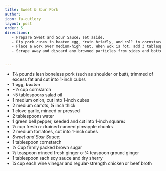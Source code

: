 ```yaml
---
title: Sweet & Sour Pork
author: 
icon: fa-cutlery
layout: post
order: 5
directions: |
   - Prepare Sweet and Sour Sauce; set aside.
   - Dip pork cubes in beaten egg, drain briefly, and roll in cornstarch to coat lightly; shake off excess
   - Place a work over medium-high heat. When wok is hot, add 3 tablespoons of the oil. When oil is hot add half the pork and stir-fry until evenly browned (about 7 minutes); lift pork from work and set aside. Repeat to brown remaining meat, adding more oil as needed. 
   - Scrape away and discard any browned particles from sides and bottom of work, but leave oil in wok. If necessary, add more oil to wok to make about 2 tablespoons total. Place wok over high heat. When oil is hot, add onion, carrots, and garlic; stir-fry for about 1 minute. Add water and bell pepper; cover and cook, stirring frequently, for about 2 minutes. Add pineapple, tomatoes, and pork; stir Sweet and Sour Sauce, then add. Stir until mixture boils and thickens (about 1-minute)

  
---
```


<ul>
	<li>1½ pounds lean boneless pork (such as shoulder or butt), trimmed of excess fat and cut into 1-inch cubes</li>
	<li>1 egg, beaten</li>
	<li>~½ cup cornstarch</li>
	<li>~5 tablespoons salad oil</li>
	<li>1 medium onion, cut into 1-inch cubes</li>
	<li>2 medium carrots, ¼ inch thick </li>
	<li>1 clove garlic, minced or pressed</li>
	<li>2 tablespoons water</li>
	<li>1 green bell pepper, seeded and cut into 1-inch squares</li>
	<li>½ cup fresh or drained canned pineapple chunks</li>
	<li>2 medium tomatoes, cut into 1-inch cubes</li>
	<li> <em> Sweet and Sour Sauce: </em> </li>
	<li>1 tablespoon cornstarch</li>
	<li>⅓ Cup firmly packed brown sugar</li>
	<li>½ teaspoon minced fresh ginger or ¼ teaspoon ground ginger</li>
	<li>1 tablespoon each soy sauce and dry sherry </li>
	<li>¼ cup each wine vinegar and regular-strength chicken or beef broth</li>
</ul>